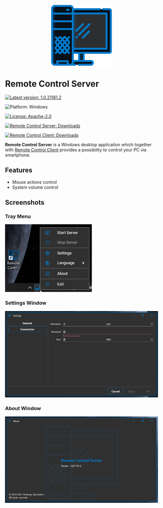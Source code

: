 <p align="center">
  <img src=".attachments/logo.png" />
</p>

# Remote Control Server
[![Latest version: 1.0.21181.2](https://img.shields.io/badge/Latest_version-1.0.21181.2-007ACC)](https://github.com/Tum4ik/remote-control-server/releases/download/1.0.21181.2/RemoteControlServer-1.0.21181.2.exe)

![Platform: Windows](https://img.shields.io/badge/Platform-Windows-%23373737)

[![License: Apache-2.0](https://img.shields.io/badge/License-Apache--2.0-%23373737)](LICENSE)

[![Remote Control Server: Downloads](https://img.shields.io/badge/Remote_Control_Server-Downloads-007ACC)](https://github.com/Tum4ik/remote-control-server/releases)

[![Remote Control Client: Downloads](https://img.shields.io/badge/Remote_Control_Client-Downloads-007ACC)](https://github.com/Tum4ik/remote-control-client/releases)

**Remote Control Server** is a Windows desktop application which together with [Remote Control Client](https://github.com/Tum4ik/remote-control-client) provides a possibility to control your PC via smartphone.

## Features
* Mouse actions control
* System volume control

## Screenshots
### Tray Menu
![](.attachments/tray-menu.png)
### Settings Window
![](.attachments/settings-window.png)
### About Window
![](.attachments/about-window.png)
